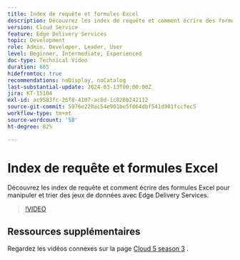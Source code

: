 ```yaml
---
title: Index de requête et formules Excel
description: Découvrez les index de requête et comment écrire des formules Excel pour manipuler et trier des jeux de données avec Edge Delivery Services.
version: Cloud Service
feature: Edge Delivery Services
topic: Development
role: Admin, Developer, Leader, User
level: Beginner, Intermediate, Experienced
doc-type: Technical Video
duration: 685
hidefromtoc: true
recommendations: noDisplay, noCatalog
last-substantial-update: 2024-03-13T00:00:00Z
jira: KT-15104
exl-id: ac9583fc-26f8-4107-ac8d-1c828b242112
source-git-commit: 5976e220ac54e901be5f064dbf541d901fccfec5
workflow-type: tm+mt
source-wordcount: '58'
ht-degree: 82%

---
```


# Index de requête et formules Excel

Découvrez les index de requête et comment écrire des formules Excel pour manipuler et trier des jeux de données avec Edge Delivery Services.

>[!VIDEO](https://video.tv.adobe.com/v/3427787/?learn=on)

## Ressources supplémentaires

Regardez les vidéos connexes sur la page [Cloud 5 season 3](../cloud5-season-3.md) .
